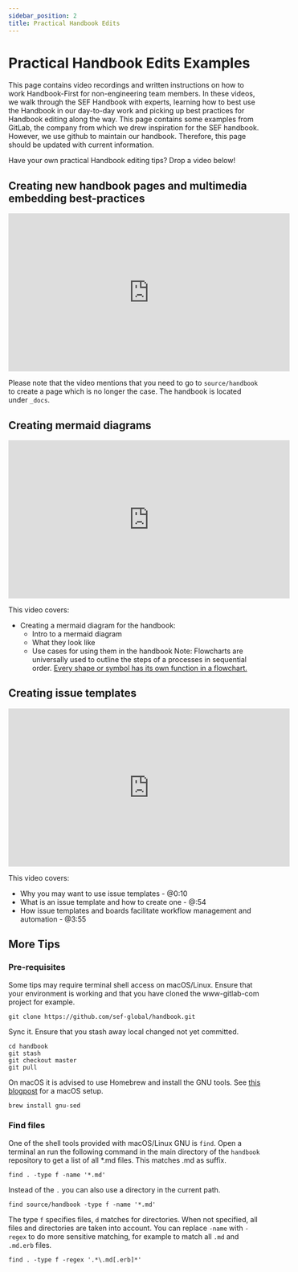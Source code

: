 ```yaml
---
sidebar_position: 2
title: Practical Handbook Edits
---
```


# Practical Handbook Edits Examples

This page contains video recordings and written instructions on how to work Handbook-First for non-engineering team members. In these videos, we walk through the SEF Handbook with experts, learning how to best use the Handbook in our day-to-day work and picking up best practices for Handbook editing along the way. This page contains some examples from GitLab, the company from which we drew inspiration for the SEF handbook. However, we use github to maintain our handbook. Therefore, this page should be updated with current information.

Have your own practical Handbook editing tips? Drop a video below!

## Creating new handbook pages and multimedia embedding best-practices

<iframe width="560" height="315" src="https://www.youtube.com/embed/hQgS97M8abc" title="YouTube video player" frameborder="0" allow="accelerometer; autoplay; clipboard-write; encrypted-media; gyroscope; picture-in-picture" allowfullscreen></iframe>

Please note that the video mentions that you need to go to `source/handbook` to create a page which is no longer the case. The handbook is located under `_docs`.

## Creating mermaid diagrams

<iframe width="560" height="315" src="https://www.youtube.com/embed/SQ9QmuTHuSI" title="YouTube video player" frameborder="0" allow="accelerometer; autoplay; clipboard-write; encrypted-media; gyroscope; picture-in-picture" allowfullscreen></iframe>

This video covers:

- Creating a mermaid diagram for the handbook:
	- Intro to a mermaid diagram
	- What they look like
	- Use cases for using them in the handbook
Note: Flowcharts are universally used to outline the steps of a processes in sequential order. [Every shape or symbol has its own function in a flowchart.](https://www.lucidchart.com/pages/flowchart-symbols-meaning-explained)

## Creating issue templates

<iframe width="560" height="315" src="https://www.youtube.com/embed/ObNWS3trqIY" title="YouTube video player" frameborder="0" allow="accelerometer; autoplay; clipboard-write; encrypted-media; gyroscope; picture-in-picture" allowfullscreen></iframe>

This video covers:

- Why you may want to use issue templates - @0:10
- What is an issue template and how to create one - @:54
- How issue templates and boards facilitate workflow management and automation - @3:55



## More Tips
### Pre-requisites
Some tips may require terminal shell access on macOS/Linux. Ensure that your environment is working and that you have cloned the www-gitlab-com project for example.
```
git clone https://github.com/sef-global/handbook.git
```
Sync it. Ensure that you stash away local changed not yet committed.

```
cd handbook
git stash
git checkout master
git pull
```
On macOS it is advised to use Homebrew and install the GNU tools. See [this blogpost](https://about.gitlab.com/blog/2020/04/17/dotfiles-document-and-automate-your-macbook-setup/) for a macOS setup.

```
brew install gnu-sed
```

### Find files
One of the shell tools provided with macOS/Linux GNU is `find`. Open a terminal an run the following command in the main directory of the `handbook` repository to get a list of all *.md files. This matches .md as suffix.
```
find . -type f -name '*.md'
```
Instead of the `.` you can also use a directory in the current path.
```
find source/handbook -type f -name '*.md'
```
The type `f` specifies files, `d` matches for directories. When not specified, all files and directories are taken into account.
You can replace `-name` with `-regex` to do more sensitive matching, for example to match all `.md` and `.md.erb` files.
```
find . -type f -regex '.*\.md[.erb]*'
```
